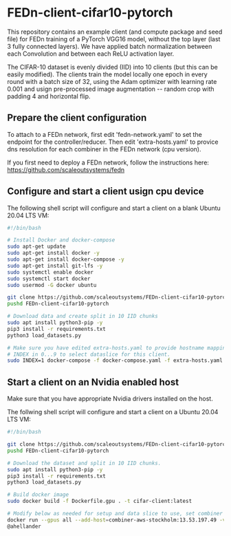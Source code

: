 # FEDn-client-cifar10-pytorch
This repository contains an example client (and compute package and seed file) for FEDn training of a PyTorch VGG16 model, without the top layer (last 3 fully connected layers). We have applied batch normalization between each Convolution and between each ReLU activation layer. 

The CIFAR-10 dataset is evenly divided (IID) into 10 clients (but this can be easily modified). The clients train the model locally one epoch in every round with a batch size of 32, using the Adam optimizer with learning rate 0.001 and usign pre-processed image augmentation -- random crop with padding 4 and horizontal flip.

## Prepare the client configuration

To attach to a FEDn network, first edit 'fedn-network.yaml' to set the endpoint for the controller/reducer. Then edit 'extra-hosts.yaml' to provice dns resolution for each combiner in the FEDn network (cpu version).

If you first need to deploy a FEDn network, follow the instructions here: https://github.com/scaleoutsystems/fedn 

## Configure and start a client usign cpu device

The following shell script will configure and start a client on a blank Ubuntu 20.04 LTS VM:    

```bash
#!/bin/bash

# Install Docker and docker-compose
sudo apt-get update
sudo apt-get install docker -y
sudo apt-get install docker-compose -y
sudo apt-get install git-lfs -y
sudo systemctl enable docker
sudo systemctl start docker
sudo usermod -G docker ubuntu

git clone https://github.com/scaleoutsystems/FEDn-client-cifar10-pytorch.git
pushd FEDn-client-cifar10-pytorch

# Download data and create split in 10 IID chunks
sudo apt install python3-pip -y
pip3 install -r requirements.txt
python3 load_datasets.py 

# Make sure you have edited extra-hosts.yaml to provide hostname mappings for combiners
# INDEX in 0...9 to select dataslice for this client.
sudo INDEX=1 docker-compose -f docker-compose.yaml -f extra-hosts.yaml up 
```

## Start a client on an Nvidia enabled host
Make sure that you have appropriate Nvidia drivers installed on the host. 

The follwing shell script will configure and start a client on a Ubuntu 20.04 LTS VM:

```bash
#!/bin/bash

git clone https://github.com/scaleoutsystems/FEDn-client-cifar10-pytorch.git
pushd FEDn-client-cifar10-pytorch

# Download the dataset and split in 10 IID chunks. 
sudo apt install python3-pip -y
pip3 install -r requirements.txt
python3 load_datasets.py 

# Build docker image
sudo docker build -f Dockerfile.gpu . -t cifar-client:latest

# Modify below as needed for setup and data slice to use, set combiner extra host, then start client
docker run --gpus all --add-host=combiner-aws-stockholm:13.53.197.49 -v /home/ubuntu/FEDn-client-cifar10-pytorch/data/10clients/client1:/app/data cifar-client /bin/bash -c "fedn run client -in fedn-network.yaml"
@ahellander
```
